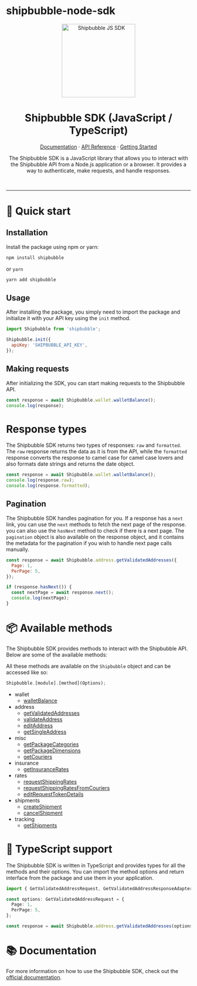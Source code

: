 # shipbubble-node-sdk

<div align="center">
    <a align="center" href="https://www.shipbubble.com/" target="_blank">
      <img src="https://res.cloudinary.com/delivry/image/upload/v1693997143/app_assets/white-shipbubble-logo_ox2w53.svg" alt="Shipbubble JS SDK" height=200/>
    </a>
    <h1 align="center">Shipbubble SDK (JavaScript / TypeScript)</h1>
    <!-- <img alt="npm" src="https://img.shields.io/npm/v/shipbubble?label=version">
    <img src="https://img.shields.io/github/last-commit/shipbubble/">
    <img src="https://img.shields.io/bundlephobia/minzip/shipbubble">
    <img src="https://img.shields.io/npm/types/shipbubble"> -->
  </p>
  <p>
    <a href="https://docs.shipbubble.com">Documentation</a>
    ·
    <a href="https://docs.shipbubble.com">API Reference</a>
    ·
    <a href="https://docs.shipbubble.com">Getting Started</a>
  </p>
  <p>
    The Shipbubble SDK is a JavaScript library that allows you to interact with the Shipbubble API from a Node.js application or a browser. It provides a way to authenticate, make requests, and handle responses.
  </p>
  <br/>
</div>

---

# 🚀 Quick start

## Installation

Install the package using npm or yarn:

```bash
npm install shipbubble
```

or `yarn`

```bash
yarn add shipbubble
```

## Usage

After installing the package, you simply need to import the package and initialize it with your API key using the `init` method.

```js
import Shipbubble from 'shipbubble';

Shipbubble.init({
  apiKey: 'SHIPBUBBLE_API_KEY',
});
```

## Making requests

After initializing the SDK, you can start making requests to the Shipbubble API.

```js
const response = await Shipbubble.wallet.walletBalance();
console.log(response);
```

# Response types

The Shipbubble SDK returns two types of responses: `raw` and `formatted`. The `raw` response returns the data as it is from the API, while the `formatted` response converts the response to camel case for camel case lovers and also formats date strings and returns the date object.

```js
const response = await Shipbubble.wallet.walletBalance();
console.log(response.raw);
console.log(response.formatted);
```

## Pagination

The Shipbubble SDK handles pagination for you. If a response has a `next` link, you can use the `next` methods to fetch the next page of the response. you can also use the `hasNext` method to check if there is a next page.
The `pagination` object is also available on the response object, and it contains the metadata for the pagination if you wish to handle next page calls manually.

```js
const response = await Shipbubble.address.getValidatedAddresses({
  Page: 1,
  PerPage: 5,
});

if (response.hasNext()) {
  const nextPage = await response.next();
  console.log(nextPage);
}
```

# 📦 Available methods

The Shipbubble SDK provides methods to interact with the Shipbubble API. Below are some of the available methods:

All these methods are available on the `Shipbubble` object and can be accessed like so:

```js
Shipbubble.[module].[method](Options);
```

- wallet
  - [walletBalance](https://docs.shipbubble.com/api-reference/wallet/get-shipping-wallet-balance)
- address
  - [getValidatedAddresses](https://docs.shipbubble.com/api-reference/addresses/get-validated-addresses)
  - [validateAddress](https://docs.shipbubble.com/api-reference/addresses/validate-address-global)
  - [editAddress](https://docs.shipbubble.com/api-reference/addresses/edit-address-details)
  - [getSingleAddress](https://docs.shipbubble.com/api-reference/addresses/get-single-address-details)
- misc
  - [getPackageCategories](https://docs.shipbubble.com/api-reference/package-categories)
  - [getPackageDimensions](https://docs.shipbubble.com/api-reference/package-dimensions)
  - [getCouriers](https://docs.shipbubble.com/api-reference/couriers)
- insurance
  - [getInsuranceRates](https://docs.shipbubble.com/api-reference/insurance/get-insurance-rates)
- rates
  - [requestShippingRates](https://docs.shipbubble.com/api-reference/rates/request-shipping-rates)
  - [requestShippingRatesFromCouriers](https://docs.shipbubble.com/api-reference/rates/request-shipping-rates-from-selected-couriers)
  - [editRequestTokenDetails](https://docs.shipbubble.com/api-reference/rates/edit-request-token-details)
- shipments
  - [createShipment](https://docs.shipbubble.com/api-reference/shipments/create-shipment)
  - [cancelShipment](https://docs.shipbubble.com/api-reference/shipments/cancel-shipment)
- tracking
  - [getShipments](https://docs.shipbubble.com/api-reference/tracking/get-shipments)

# 📝 TypeScript support

The Shipbubble SDK is written in TypeScript and provides types for all the methods and their options. You can import the method options and return interface from the package and use them in your application.

```ts
import { GetValidatedAddressRequest, GetValidatedAddressResponseAdapter } from 'shipbubble';

const options: GetValidatedAddressRequest = {
  Page: 1,
  PerPage: 5,
};

const response = await Shipbubble.address.getValidatedAddresses(options);
```

# 📚 Documentation

For more information on how to use the Shipbubble SDK, check out the [official documentation](https://docs.shipbubble.com).
